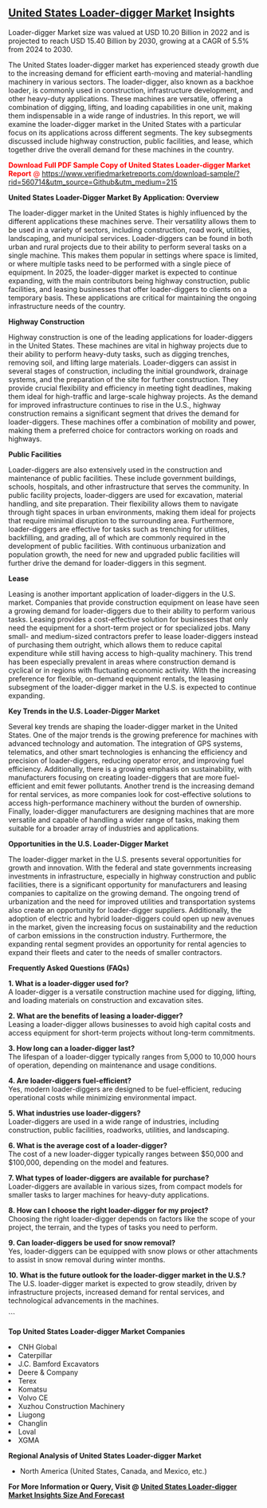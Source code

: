 <h2><a href="https://www.verifiedmarketreports.com/download-sample/?rid=560714&amp;utm_source=Github&amp;utm_medium=215" target="_blank">United States Loader-digger Market</a> Insights</h2><p>Loader-digger Market size was valued at USD 10.20 Billion in 2022 and is projected to reach USD 15.40 Billion by 2030, growing at a CAGR of 5.5% from 2024 to 2030.</p><p><p>The United States loader-digger market has experienced steady growth due to the increasing demand for efficient earth-moving and material-handling machinery in various sectors. The loader-digger, also known as a backhoe loader, is commonly used in construction, infrastructure development, and other heavy-duty applications. These machines are versatile, offering a combination of digging, lifting, and loading capabilities in one unit, making them indispensable in a wide range of industries. In this report, we will examine the loader-digger market in the United States with a particular focus on its applications across different segments. The key subsegments discussed include highway construction, public facilities, and lease, which together drive the overall demand for these machines in the country. <p><span class=""><span style="color: #ff0000;"><strong>Download Full PDF Sample Copy of United States Loader-digger Market Report</strong> @ </span><a href="https://www.verifiedmarketreports.com/download-sample/?rid=560714&amp;utm_source=Github&amp;utm_medium=215" target="_blank">https://www.verifiedmarketreports.com/download-sample/?rid=560714&amp;utm_source=Github&amp;utm_medium=215</a></span></p></p><p><strong>United States Loader-Digger Market By Application: Overview</strong></p><p>The loader-digger market in the United States is highly influenced by the different applications these machines serve. Their versatility allows them to be used in a variety of sectors, including construction, road work, utilities, landscaping, and municipal services. Loader-diggers can be found in both urban and rural projects due to their ability to perform several tasks on a single machine. This makes them popular in settings where space is limited, or where multiple tasks need to be performed with a single piece of equipment. In 2025, the loader-digger market is expected to continue expanding, with the main contributors being highway construction, public facilities, and leasing businesses that offer loader-diggers to clients on a temporary basis. These applications are critical for maintaining the ongoing infrastructure needs of the country.<p><strong>Highway Construction</strong></p><p>Highway construction is one of the leading applications for loader-diggers in the United States. These machines are vital in highway projects due to their ability to perform heavy-duty tasks, such as digging trenches, removing soil, and lifting large materials. Loader-diggers can assist in several stages of construction, including the initial groundwork, drainage systems, and the preparation of the site for further construction. They provide crucial flexibility and efficiency in meeting tight deadlines, making them ideal for high-traffic and large-scale highway projects. As the demand for improved infrastructure continues to rise in the U.S., highway construction remains a significant segment that drives the demand for loader-diggers. These machines offer a combination of mobility and power, making them a preferred choice for contractors working on roads and highways.<p><strong>Public Facilities</strong></p><p>Loader-diggers are also extensively used in the construction and maintenance of public facilities. These include government buildings, schools, hospitals, and other infrastructure that serves the community. In public facility projects, loader-diggers are used for excavation, material handling, and site preparation. Their flexibility allows them to navigate through tight spaces in urban environments, making them ideal for projects that require minimal disruption to the surrounding area. Furthermore, loader-diggers are effective for tasks such as trenching for utilities, backfilling, and grading, all of which are commonly required in the development of public facilities. With continuous urbanization and population growth, the need for new and upgraded public facilities will further drive the demand for loader-diggers in this segment.<p><strong>Lease</strong></p><p>Leasing is another important application of loader-diggers in the U.S. market. Companies that provide construction equipment on lease have seen a growing demand for loader-diggers due to their ability to perform various tasks. Leasing provides a cost-effective solution for businesses that only need the equipment for a short-term project or for specialized jobs. Many small- and medium-sized contractors prefer to lease loader-diggers instead of purchasing them outright, which allows them to reduce capital expenditure while still having access to high-quality machinery. This trend has been especially prevalent in areas where construction demand is cyclical or in regions with fluctuating economic activity. With the increasing preference for flexible, on-demand equipment rentals, the leasing subsegment of the loader-digger market in the U.S. is expected to continue expanding.<p><strong>Key Trends in the U.S. Loader-Digger Market</strong></p><p>Several key trends are shaping the loader-digger market in the United States. One of the major trends is the growing preference for machines with advanced technology and automation. The integration of GPS systems, telematics, and other smart technologies is enhancing the efficiency and precision of loader-diggers, reducing operator error, and improving fuel efficiency. Additionally, there is a growing emphasis on sustainability, with manufacturers focusing on creating loader-diggers that are more fuel-efficient and emit fewer pollutants. Another trend is the increasing demand for rental services, as more companies look for cost-effective solutions to access high-performance machinery without the burden of ownership. Finally, loader-digger manufacturers are designing machines that are more versatile and capable of handling a wider range of tasks, making them suitable for a broader array of industries and applications.<p><strong>Opportunities in the U.S. Loader-Digger Market</strong></p><p>The loader-digger market in the U.S. presents several opportunities for growth and innovation. With the federal and state governments increasing investments in infrastructure, especially in highway construction and public facilities, there is a significant opportunity for manufacturers and leasing companies to capitalize on the growing demand. The ongoing trend of urbanization and the need for improved utilities and transportation systems also create an opportunity for loader-digger suppliers. Additionally, the adoption of electric and hybrid loader-diggers could open up new avenues in the market, given the increasing focus on sustainability and the reduction of carbon emissions in the construction industry. Furthermore, the expanding rental segment provides an opportunity for rental agencies to expand their fleets and cater to the needs of smaller contractors.<p><strong>Frequently Asked Questions (FAQs)</strong></p><p><strong>1. What is a loader-digger used for?</strong><br>A loader-digger is a versatile construction machine used for digging, lifting, and loading materials on construction and excavation sites.</p><p><strong>2. What are the benefits of leasing a loader-digger?</strong><br>Leasing a loader-digger allows businesses to avoid high capital costs and access equipment for short-term projects without long-term commitments.</p><p><strong>3. How long can a loader-digger last?</strong><br>The lifespan of a loader-digger typically ranges from 5,000 to 10,000 hours of operation, depending on maintenance and usage conditions.</p><p><strong>4. Are loader-diggers fuel-efficient?</strong><br>Yes, modern loader-diggers are designed to be fuel-efficient, reducing operational costs while minimizing environmental impact.</p><p><strong>5. What industries use loader-diggers?</strong><br>Loader-diggers are used in a wide range of industries, including construction, public facilities, roadworks, utilities, and landscaping.</p><p><strong>6. What is the average cost of a loader-digger?</strong><br>The cost of a new loader-digger typically ranges between $50,000 and $100,000, depending on the model and features.</p><p><strong>7. What types of loader-diggers are available for purchase?</strong><br>Loader-diggers are available in various sizes, from compact models for smaller tasks to larger machines for heavy-duty applications.</p><p><strong>8. How can I choose the right loader-digger for my project?</strong><br>Choosing the right loader-digger depends on factors like the scope of your project, the terrain, and the types of tasks you need to perform.</p><p><strong>9. Can loader-diggers be used for snow removal?</strong><br>Yes, loader-diggers can be equipped with snow plows or other attachments to assist in snow removal during winter months.</p><p><strong>10. What is the future outlook for the loader-digger market in the U.S.?</strong><br>The U.S. loader-digger market is expected to grow steadily, driven by infrastructure projects, increased demand for rental services, and technological advancements in the machines.</p>```</p><p><strong>Top United States Loader-digger Market Companies</strong></p><div data-test-id=""><p><li>CNH Global</li><li> Caterpillar</li><li> J.C. Bamford Excavators</li><li> Deere & Company</li><li> Terex</li><li> Komatsu</li><li> Volvo CE</li><li> Xuzhou Construction Machinery</li><li> Liugong</li><li> Changlin</li><li> Loval</li><li> XGMA</li></p><div><strong>Regional Analysis of&nbsp;United States Loader-digger Market</strong></div><ul><li dir="ltr"><p dir="ltr">North America&nbsp;(United States, Canada, and Mexico, etc.)</p></li></ul><p><strong>For More Information or Query, Visit @&nbsp;</strong><strong><a href="https://www.verifiedmarketreports.com/product/loader-digger-market-size-and-forecast/?utm_source=Github&amp;utm_medium=215" target="_blank">United States Loader-digger Market Insights Size And Forecast</a></strong></p></div>
